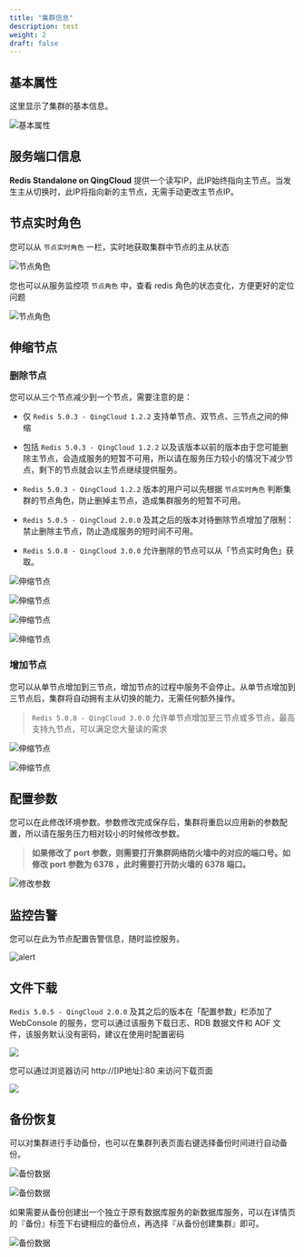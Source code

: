 ```yaml
---
title: "集群信息"
description: test
weight: 2
draft: false
---
```


## 基本属性

这里显示了集群的基本信息。

![基本属性](../../_images/cluster_info.png)


## 服务端口信息

**Redis Standalone on QingCloud** 提供一个读写IP，此IP始终指向主节点。当发生主从切换时，此IP将指向新的主节点，无需手动更改主节点IP。

## 节点实时角色

您可以从 `节点实时角色` 一栏，实时地获取集群中节点的主从状态

![节点角色](../../_images/node_stat.png)


您也可以从服务监控项 `节点角色` 中，查看 redis 角色的状态变化，方便更好的定位问题

![节点角色](../../_images/node_stat2.png)

## 伸缩节点

### 删除节点

您可以从三个节点减少到一个节点，需要注意的是：

- 仅 `Redis 5.0.3 - QingCloud 1.2.2` 支持单节点、双节点、三节点之间的伸缩

- 包括 `Redis 5.0.3 - QingCloud 1.2.2` 以及该版本以前的版本由于您可能删除主节点，会造成服务的短暂不可用，所以请在服务压力较小的情况下减少节点，剩下的节点就会以主节点继续提供服务。

- `Redis 5.0.3 - QingCloud 1.2.2` 版本的用户可以先根据 `节点实时角色` 判断集群的节点角色，防止删掉主节点，造成集群服务的短暂不可用。

- `Redis 5.0.5 - QingCloud 2.0.0` 及其之后的版本对待删除节点增加了限制：禁止删除主节点，防止造成服务的短时间不可用。

- `Redis 5.0.8 - QingCloud 3.0.0` 允许删除的节点可以从「节点实时角色」获取。

![伸缩节点](../../_images/delete_node_1.png)

![伸缩节点](../../_images/delete_node_2.png)

![伸缩节点](../../_images/delete_node_3.png)

![伸缩节点](../../_images/delete_node_stat.png)

### 增加节点

您可以从单节点增加到三节点，增加节点的过程中服务不会停止。从单节点增加到三节点后，集群将自动拥有主从切换的能力，无需任何额外操作。

> `Redis 5.0.8 - QingCloud 3.0.0` 允许单节点增加至三节点或多节点，最高支持九节点，可以满足您大量读的需求

![伸缩节点](../../_images/add_node_1.png)

![伸缩节点](../../_images/add_node_2.png)    

## 配置参数

您可以在此修改环境参数。参数修改完成保存后，集群将重启以应用新的参数配置，所以请在服务压力相对较小的时候修改参数。

> **如果修改了 port 参数，则需要打开集群网络防火墙中的对应的端口号。如修改 port 参数为 6378 ，此时需要打开防火墙的 6378 端口。**

![修改参数](../../_images/change_env.png) 


## 监控告警

您可以在此为节点配置告警信息，随时监控服务。

![alert](../../_images/alert.png)

## 文件下载

`Redis 5.0.5 - QingCloud 2.0.0` 及其之后的版本在「配置参数」栏添加了 WebConsole 的服务，您可以通过该服务下载日志、RDB 数据文件和 AOF 文件，该服务默认没有密码，建议在使用时配置密码

![](../../_images/copy_file_1.png)

您可以通过浏览器访问 http://[IP地址]:80 来访问下载页面

![](../../_images/copy_file_2.png)

## 备份恢复

可以对集群进行手动备份，也可以在集群列表页面右键选择备份时间进行自动备份。

![备份数据](../../_images/backup_data_1.png)

![备份数据](../../_images/backup_data_2.png)

如果需要从备份创建出一个独立于原有数据库服务的新数据库服务，可以在详情页的『备份』标签下右键相应的备份点，再选择『从备份创建集群』即可。

![备份数据](../../_images/backup_data_3.png)